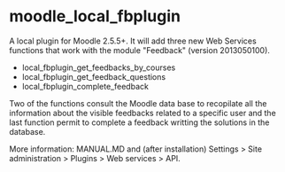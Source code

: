 moodle_local_fbplugin
=====================

A local plugin for Moodle 2.5.5+. It will add three new Web Services functions that work with the module "Feedback" (version 2013050100).

- local_fbplugin_get_feedbacks_by_courses
- local_fbplugin_get_feedback_questions
- local_fbplugin_complete_feedback

Two of the functions consult the Moodle data base to recopilate all the information about the visible feedbacks related to a specific user and the last function permit to complete a feedback writting the solutions in the database.

More information: MANUAL.MD and (after installation) Settings > Site administration > Plugins > Web services > API.